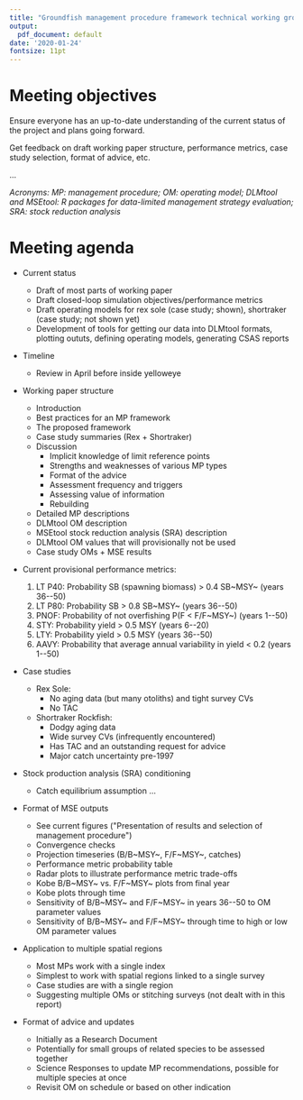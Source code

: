 ```yaml
---
title: "Groundfish management procedure framework technical working group meeting"
output:
  pdf_document: default
date: '2020-01-24'
fontsize: 11pt
---
```


# Meeting objectives

Ensure everyone has an up-to-date understanding of the current status of the project and plans going forward.

Get feedback on draft working paper structure, performance metrics, case study selection, format of advice, etc.

...

*Acronyms: MP: management procedure; OM: operating model; DLMtool and MSEtool: R packages for data-limited management strategy evaluation; SRA: stock reduction analysis*

# Meeting agenda

- Current status
   - Draft of most parts of working paper
   - Draft closed-loop simulation objectives/performance metrics
   - Draft operating models for rex sole (case study; shown), shortraker (case study; not shown yet)
   - Development of tools for getting our data into DLMtool formats, plotting oututs, defining operating models, generating CSAS reports

- Timeline
   - Review in April before inside yelloweye

<!--TODO revise:-->
- Working paper structure
   - Introduction
   - Best practices for an MP framework
   - The proposed framework
   - Case study summaries (Rex + Shortraker)
   - Discussion
      - Implicit knowledge of limit reference points
      - Strengths and weaknesses of various MP types
      - Format of the advice
      - Assessment frequency and triggers
      - Assessing value of information
      - Rebuilding
   - Detailed MP descriptions
   - DLMtool OM description
   - MSEtool stock reduction analysis (SRA) description
   - DLMtool OM values that will provisionally not be used
   - Case study OMs + MSE results

- Current provisional performance metrics:
   1. LT P40: Probability SB (spawning biomass) > 0.4 SB~MSY~ (years 36--50)
   2. LT P80: Probability SB > 0.8 SB~MSY~ (years 36--50)
   3. PNOF: Probability of not overfishing P(F < F/F~MSY~) (years 1--50)
   4. STY: Probability yield > 0.5 MSY (years 6--20)
   5. LTY: Probability yield > 0.5 MSY (years 36--50)
   6. AAVY: Probability that average annual variability in yield < 0.2 (years 1--50)
   
- Case studies
   - Rex Sole:
      - No aging data (but many otoliths) and tight survey CVs
      - No TAC
   - Shortraker Rockfish:
      - Dodgy aging data
      - Wide survey CVs (infrequently encountered)
      - Has TAC and an outstanding request for advice
      - Major catch uncertainty pre-1997
      
- Stock production analysis (SRA) conditioning
   - Catch equilibrium assumption
   ...

- Format of MSE outputs
   - See current figures ("Presentation of results and selection of management procedure")
   - Convergence checks
   - Projection timeseries (B/B~MSY~, F/F~MSY~, catches)
   - Performance metric probability table
   - Radar plots to illustrate performance metric trade-offs
   - Kobe B/B~MSY~ vs. F/F~MSY~ plots from final year
   - Kobe plots through time
   - Sensitivity of B/B~MSY~ and F/F~MSY~ in years 36--50 to OM parameter values
   - Sensitivity of B/B~MSY~ and F/F~MSY~ through time to high or low OM parameter values
   
- Application to multiple spatial regions
   - Most MPs work with a single index
   - Simplest to work with spatial regions linked to a single survey
   - Case studies are with a single region
   - Suggesting multiple OMs or stitching surveys (not dealt with in this report)

- Format of advice and updates
   - Initially as a Research Document
   - Potentially for small groups of related species to be assessed together
   - Science Responses to update MP recommendations, possible for multiple species at once
   - Revisit OM on schedule or based on other indication

<!--
* General layout of the Framework (best practice steps)
* Objectives
* Performance Metrics
* Plots for decision-making
* Case study species (too late to change them anyway but still need a nod)
* General OM features
* Ceq assumption for Rex base model (Paul or Rowan might be able to help or at least mobilise Brian)
-->
